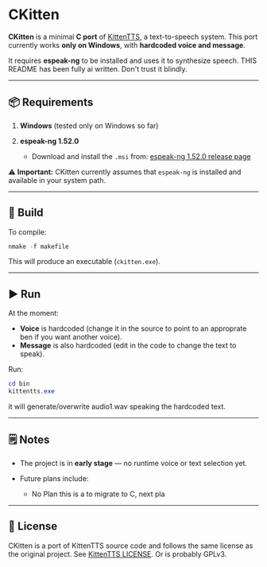 # CKitten

**CKitten** is a minimal **C port** of [KittenTTS](https://github.com/KittenML/KittenTTS/), a text-to-speech system.
This port currently works **only on Windows**, with **hardcoded voice and message**.

It requires **espeak-ng** to be installed and uses it to synthesize speech.
THIS README has been fully ai written. Don't trust it blindly.

---

## 📦 Requirements

1. **Windows** (tested only on Windows so far)
2. **espeak-ng 1.52.0**

   * Download and install the `.msi` from:
     [espeak-ng 1.52.0 release page](https://github.com/espeak-ng/espeak-ng/releases/tag/1.52.0)

⚠ **Important:** CKitten currently assumes that `espeak-ng` is installed and available in your system path.

---

## 🔨 Build

To compile:

```powershell
nmake -f makefile
```

This will produce an executable (`ckitten.exe`).

---

## ▶ Run

At the moment:

* **Voice** is hardcoded (change it in the source to point to an approprate ben if you want another voice).
* **Message** is also hardcoded (edit in the code to change the text to speak).

Run:

```powershell
cd bin
kittentts.exe
```

it will generate/overwrite audio1.wav speaking the hardcoded text.

---

## 🗒 Notes

* The project is in **early stage** — no runtime voice or text selection yet.
* Future plans include:

  * No Plan this is a to migrate to C, next pla
---

## 📜 License

CKitten is a port of KittenTTS source code and follows the same license as the original project. See [KittenTTS LICENSE](https://github.com/KittenML/KittenTTS/blob/main/LICENSE). Or is probably GPLv3. 
